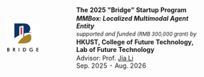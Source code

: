 <table id="tbPublications" width="100%" style="border: none;">
    <tbody style="border: none;">
    <tr style="border: none;">
        <td width="200" style="vertical-align: middle; padding: 20px 0; border: none;">
            <img src="assets/img/hkust_bridge.png" width="70px" style="box-shadow: 4px 4px 8px #ffffff; display: block; margin: auto;">    
        </td>
        <td style="border: none; padding-left: 20px;">
            <p style="margin: 2px 0"><b>The 2025 "Bridge" Startup Program</b></p>
            <p style="margin: 2px 0"><b><em>MMBox: Localized Multimodal Agent Entity</em></b></p>
            <p style="margin: 0px 0; font-size: 90%;"><em>supported and funded <span style="font-size: 90%;">(RMB 300,000 grant)</span> by</em></p>
            <p style="margin: 2px 0"><b>HKUST, College of Future Technology, Lab of Future Technology</b></p>
            <p style="margin: 0px 0">Advisor: Prof. <a href="https://scholar.google.com.hk/citations?user=1gSbcYoAAAAJ&hl=en">Jia Li</a></p>
            <p style="margin: 0px 0">Sep. 2025 - Aug. 2026</p>
        </td>
    </tr>
    </tbody>
</table>